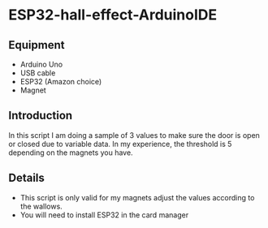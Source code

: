 # ESP32-hall-effect-ArduinoIDE

Equipment
-------------------------

- Arduino Uno
- USB cable
- ESP32 (Amazon choice)
- Magnet


Introduction
-------------------------
In this script I am doing a sample of 3 values to make sure the door is open or closed due to variable data.
In my experience, the threshold is 5 depending on the magnets you have.


Details
-------------------------
- This script is only valid for my magnets adjust the values according to the wallows.
- You will need to install ESP32 in the card manager

